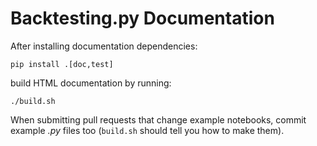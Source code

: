 Backtesting.py Documentation
============================
After installing documentation dependencies:

    pip install .[doc,test]

build HTML documentation by running:

    ./build.sh

When submitting pull requests that change example notebooks, commit example _.py_ files too
(`build.sh` should tell you how to make them).
